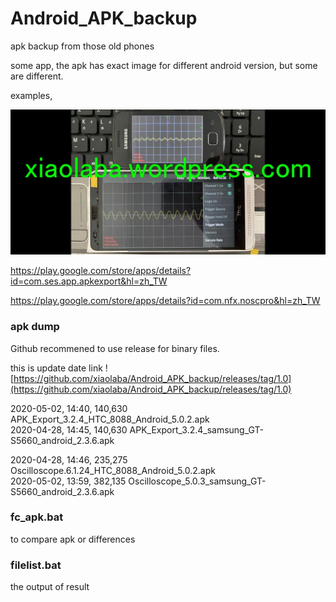 # Android_APK_backup  
apk backup from those old phones  

some app, the apk has exact image for different android version, but some are different.  





examples,  

![phone_oscilloscope_xiaolaba.jpg](phone_oscilloscope_xiaolaba.jpg)  


https://play.google.com/store/apps/details?id=com.ses.app.apkexport&hl=zh_TW  

https://play.google.com/store/apps/details?id=com.nfx.noscpro&hl=zh_TW  


### apk dump 

Github recommened to use release for binary files.

this is update date link ![https://github.com/xiaolaba/Android_APK_backup/releases/tag/1.0](https://github.com/xiaolaba/Android_APK_backup/releases/tag/1.0)  



2020-05-02, 14:40, 140,630 APK_Export_3.2.4_HTC_8088_Android_5.0.2.apk  
2020-04-28, 14:45, 140,630 APK_Export_3.2.4_samsung_GT-S5660_android_2.3.6.apk  

2020-04-28, 14:46, 235,275 Oscilloscope.6.1.24_HTC_8088_Android_5.0.2.apk  
2020-05-02, 13:59, 382,135 Oscilloscope_5.0.3_samsung_GT-S5660_android_2.3.6.apk  

### fc_apk.bat  
to compare apk or differences

### filelist.bat  
the output of result




